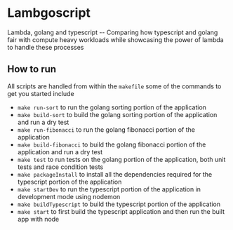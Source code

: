 # Lambgoscript

Lambda, golang and typescript -- Comparing how typescript and golang fair with compute heavy workloads while showcasing the power of lambda to handle these processes

## How to run
All scripts are handled from within the `makefile`
some of the commands to get you started include
- `make run-sort` to run the golang sorting portion of the application
- `make build-sort` to build the golang sorting portion of the application and run a dry test
- `make run-fibonacci` to run the golang fibonacci portion of the application
- `make build-fibonacci` to build the golang fibonacci portion of the application and run a dry test
- `make test` to run tests on the golang portion of the application, both unit tests and race condition tests
- `make packageInstall` to install all the dependencies required for the typescript portion of the application
- `make startDev` to run the typescript portion of the application in development mode using nodemon
- `make buildTypescript` to build the typescript portion of the application 
- `make start` to first build the typescript application and then run the built app with node